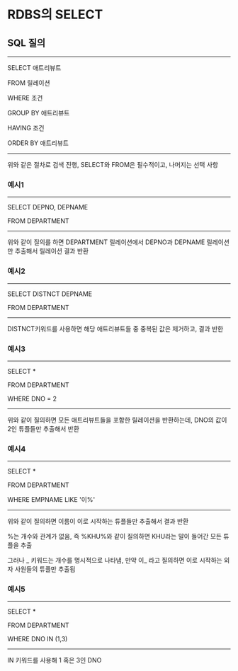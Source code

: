 # RDBS의 SELECT
## SQL 질의
-----------------------
SELECT 애트리뷰트

FROM 릴레이션

WHERE 조건

GROUP BY 애트리뷰트

HAVING 조건

ORDER BY 애트리뷰트

-----------------------
위와 같은 절차로 검색 진행, SELECT와 FROM은 필수적이고, 나머지는 선택 사항

### 예시1
------------------------
SELECT DEPNO, DEPNAME

FROM DEPARTMENT

---------------------------
위와 같이 질의를 하면 DEPARTMENT 릴레이션에서 DEPNO과 DEPNAME 릴레이션만 추출해서 릴레이션 결과 반환

### 예시2
------------------------
SELECT DISTNCT DEPNAME

FROM DEPARTMENT

---------------------------
DISTNCT키워드를 사용하면 해당 애트리뷰트들 중 중복된 값은 제거하고, 결과 반한

### 예시3
------------------------
SELECT *

FROM DEPARTMENT

WHERE DNO = 2

---------------------------
위와 같이 질의하면 모든 애트리뷰트들을 포함한 릴레이션을 반환하는데, DNO의 값이 2인 튜플들만 추출해서 반환

### 예시4
------------------------
SELECT *

FROM DEPARTMENT

WHERE EMPNAME LIKE '이%'

---------------------------
위와 같이 질의하면 이름이 이로 시작하는 튜플들만 추출해서 결과 반환

%는 개수와 관계가 없음, 즉 %KHU%와 같이 질의하면 KHU라는 말이 들어간 모든 튜플을 추출

그러나 _ 키워드는 개수를 명시적으로 나타냄, 만약 이_ 라고 질의하면 이로 시작하는 외자 사원들의 튜플만 추출됨

### 예시5
------------------------
SELECT *

FROM DEPARTMENT

WHERE DNO IN (1,3)

---------------------------
IN 키워드를 사용해 1 혹은 3인 DNO 
